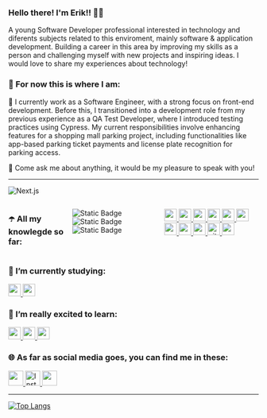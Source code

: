 ### Hello there! I'm Erik!! 👋😁

<p>A young Software Developer professional interested in technology and diferents subjects related to this enviroment, mainly software & application development. Building a career in this area by improving my skills as a person and challenging myself with new projects and inspiring ideas. I would love to share my experiences about technology!</p>
<h3>📌 For now this is where I am:</h3>
<p style="text-align: left;">🔭 I currently work as a Software Engineer, with a strong focus on front-end development. Before this, I transitioned into a development role from my previous experience as a QA Test Developer, where I introduced testing practices using Cypress. My current responsibilities involve enhancing features for a shopping mall parking project, including functionalities like app-based parking ticket payments and license plate recognition for parking access.</p>
<p style="text-align: left;">💬 Come ask me about anything, it would be my pleasure to speak with you!</p>
<hr>


![Next.js](https://img.shields.io/badge/next.js-%23000000.svg?style=for-the-badge&logo=next-dot-js&logoColor=white)


<div style="display: flex; gap: 8;">
    
<h3 style="text-align: left;">☂️ All my knowlegde so far: </h3>


![Static Badge](https://img.shields.io/badge/React-%2361DAFB?style=flat&logo=react&labelColor=gray&link=https%3A%2F%2Freact.dev%2F)
![Static Badge](https://img.shields.io/badge/TypeScript-%233178C6?style=flat&logo=typescript&labelColor=gray&link=https%3A%2F%2Fwww.typescriptlang.org%2F)
![Static Badge](https://img.shields.io/badge/Next.Js-%23000000?style=flat&logo=next.js&labelColor=gray&link=https%3A%2F%2Fnextjs.org%2F&width=50&height=50)



<p>
<a href="https://nextjs.org/" target="_blank">
     <img src="https://cdn.jsdelivr.net/gh/devicons/devicon/icons/nextjs/nextjs-original.svg" width="25" height="25"/>
</a>
   <a href="https://reactjs.org/" target="_blank">
    <img src="https://cdn.jsdelivr.net/gh/devicons/devicon/icons/react/react-original.svg"  alt="react" width="25" height="25"/>
  </a>    
   <a href="https://styled-components.com/" target="_blank">
    <img src="https://cdn.worldvectorlogo.com/logos/styled-components-1.svg"  alt="react" width="25" height="25"/>
  </a>    
   <a href="https://tailwindcss.com/" target="_blank">
    <img src="https://res.cloudinary.com/arcjet-media/image/upload/v1608734952/z8hzeszc9eb3sp3vp3qc.jpg"  alt="react" width="25" height="25"/>
  </a>    
<a href="https://nodejs.org" target="_blank"> 
    <img src="https://cdn.jsdelivr.net/gh/devicons/devicon/icons/nodejs/nodejs-plain.svg" width="25" height="25"/> 
  </a>
  <a href="https://expressjs.com" target="_blank"> 
    <img src="https://cdn.jsdelivr.net/gh/devicons/devicon/icons/express/express-original.svg" alt="express" width="25" height="25"/>
  </a>
   <a href="https://www.sqlite.org/index.html" target="_blank">
   <img src="https://upload.wikimedia.org/wikipedia/commons/9/97/Sqlite-square-icon.svg" / width="25" height="25"/>
  </a>
 <a href="https://knexjs.org/" target="_blank">
   <img src="https://seeklogo.com/images/K/knexjs-logo-30104DC5C6-seeklogo.com.png?v=637829616460000000" / width="25" height="25"/>
  </a>
<a href="https://www.cypress.io/" target="_blank"> 
    <img src="https://miro.medium.com/max/364/0*JAWNOBEDxJLXxHUj.png" width="25" height="25"/>
  </a>
<a href="https://git-scm.com/" target="_blank"> 
    <img src="https://www.vectorlogo.zone/logos/git-scm/git-scm-icon.svg" alt="git" width="25" height="25"/> 
  </a>
    <a href="https://graphql.org/">
    <img src="https://cdn.jsdelivr.net/gh/devicons/devicon/icons/graphql/graphql-plain.svg" width="25" height="25"/>
  </a>
  <br>
  </p>
</div>
 <h3 style="text-align: left;">🌱 I’m currently studying:</h3>
 <a href="https://www.docker.com/" target="_blank">
   <img src="https://cdn.jsdelivr.net/gh/devicons/devicon/icons/docker/docker-plain-wordmark.svg"width="25" height="25"/> 
  </a>
  <a href="https://www.mongodb.com/" target="_blank">
   <img src="https://cdn.jsdelivr.net/gh/devicons/devicon/icons/mongodb/mongodb-original.svg"  width="25" height="25"/>
  </a>
  
<h3 style="text-align: left;">🎯 I’m really excited to learn: </h3>
 <a href="https://reactnative.dev/" target="_blank">
   <img src="https://raw.githubusercontent.com/kristerkari/react-native-svg-transformer/HEAD/images/react-native-logo.png" / width="25" height="25"/>
  </a>
  <a href="https://vuejs.org/">
    <img src="https://cdn.jsdelivr.net/gh/devicons/devicon/icons/vuejs/vuejs-original-wordmark.svg" width="25" height="25"/>
  </a>
  <a href="https://learn.microsoft.com/pt-br/dotnet/csharp/" target="_blank">
    <img src="https://cdn.jsdelivr.net/gh/devicons/devicon/icons/csharp/csharp-original.svg" width="25" height="25"/>
  </a>
<br>

<h3 style="text-align: left;">🌐 As far as social media goes, you can find me in these:</h3>

<p style="text-align: left;">
  <a href="https://www.linkedin.com/in/erik-oliveira-9aa589183/" target="blank" color="FFFFFF">
    <img src="https://cdn.jsdelivr.net/gh/devicons/devicon/icons/linkedin/linkedin-original.svg" height="30" width="30" />
  </a>
  <a href="https://instagram.com/eaoerik" target="blank" color="FFFFFF">
   <img src="https://cdn-icons-png.flaticon.com/512/2111/2111463.png" alt="Instagram logo 2516.svg" height="30" width="30" />   
  </a>
  <a href="mailto:ol.erik0107@gmail.com" target="blank" color="FFFFFF">
    <img style="text-align: center;" src="https://upload.wikimedia.org/wikipedia/commons/thumb/7/7e/Gmail_icon_%282020%29.svg/2560px-Gmail_icon_%282020%29.svg.png" height="30" width="30" />
    <br>
  </a>
   </p>
   <hr>

[![Top Langs](https://github-readme-stats.vercel.app/api/top-langs/?username=eriket0107)](https://github.com/anuraghazra/github-readme-stats)

